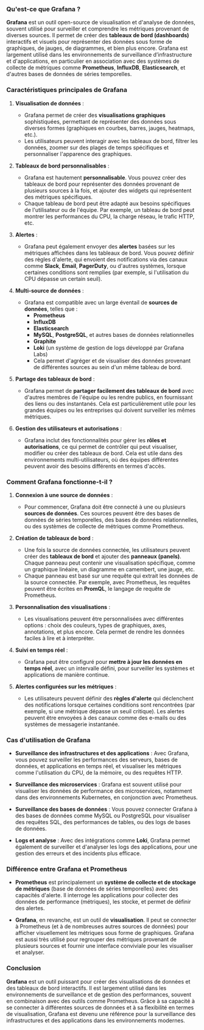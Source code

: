 ### Qu'est-ce que Grafana ?

**Grafana** est un outil open-source de visualisation et d'analyse de données, souvent utilisé pour surveiller et comprendre les métriques provenant de diverses sources. Il permet de créer des **tableaux de bord (dashboards)** interactifs et visuels pour représenter des données sous forme de graphiques, de jauges, de diagrammes, et bien plus encore. Grafana est largement utilisé dans les environnements de surveillance d’infrastructure et d'applications, en particulier en association avec des systèmes de collecte de métriques comme **Prometheus**, **InfluxDB**, **Elasticsearch**, et d'autres bases de données de séries temporelles.

### Caractéristiques principales de Grafana

1. **Visualisation de données** :
   - Grafana permet de créer des **visualisations graphiques** sophistiquées, permettant de représenter des données sous diverses formes (graphiques en courbes, barres, jauges, heatmaps, etc.).
   - Les utilisateurs peuvent interagir avec les tableaux de bord, filtrer les données, zoomer sur des plages de temps spécifiques et personnaliser l'apparence des graphiques.

2. **Tableaux de bord personnalisables** :
   - Grafana est hautement **personnalisable**. Vous pouvez créer des tableaux de bord pour représenter des données provenant de plusieurs sources à la fois, et ajouter des widgets qui représentent des métriques spécifiques.
   - Chaque tableau de bord peut être adapté aux besoins spécifiques de l'utilisateur ou de l'équipe. Par exemple, un tableau de bord peut montrer les performances du CPU, la charge réseau, le trafic HTTP, etc.

3. **Alertes** :
   - Grafana peut également envoyer des **alertes** basées sur les métriques affichées dans les tableaux de bord. Vous pouvez définir des règles d'alerte, qui envoient des notifications via des canaux comme **Slack**, **Email**, **PagerDuty**, ou d'autres systèmes, lorsque certaines conditions sont remplies (par exemple, si l'utilisation du CPU dépasse un certain seuil).
   
4. **Multi-source de données** :
   - Grafana est compatible avec un large éventail de **sources de données**, telles que :
     - **Prometheus**
     - **InfluxDB**
     - **Elasticsearch**
     - **MySQL**, **PostgreSQL**, et autres bases de données relationnelles
     - **Graphite**
     - **Loki** (un système de gestion de logs développé par Grafana Labs)
     - Cela permet d'agréger et de visualiser des données provenant de différentes sources au sein d'un même tableau de bord.

5. **Partage des tableaux de bord** :
   - Grafana permet de **partager facilement des tableaux de bord** avec d'autres membres de l'équipe ou les rendre publics, en fournissant des liens ou des instantanés. Cela est particulièrement utile pour les grandes équipes ou les entreprises qui doivent surveiller les mêmes métriques.

6. **Gestion des utilisateurs et autorisations** :
   - Grafana inclut des fonctionnalités pour gérer les **rôles et autorisations**, ce qui permet de contrôler qui peut visualiser, modifier ou créer des tableaux de bord. Cela est utile dans des environnements multi-utilisateurs, où des équipes différentes peuvent avoir des besoins différents en termes d'accès.

### Comment Grafana fonctionne-t-il ?

1. **Connexion à une source de données** :
   - Pour commencer, Grafana doit être connecté à une ou plusieurs **sources de données**. Ces sources peuvent être des bases de données de séries temporelles, des bases de données relationnelles, ou des systèmes de collecte de métriques comme Prometheus.
   
2. **Création de tableaux de bord** :
   - Une fois la source de données connectée, les utilisateurs peuvent créer des **tableaux de bord** et ajouter des **panneaux (panels)**. Chaque panneau peut contenir une visualisation spécifique, comme un graphique linéaire, un diagramme en camembert, une jauge, etc.
   - Chaque panneau est basé sur une requête qui extrait les données de la source connectée. Par exemple, avec Prometheus, les requêtes peuvent être écrites en **PromQL**, le langage de requête de Prometheus.

3. **Personnalisation des visualisations** :
   - Les visualisations peuvent être personnalisées avec différentes options : choix des couleurs, types de graphiques, axes, annotations, et plus encore. Cela permet de rendre les données faciles à lire et à interpréter.

4. **Suivi en temps réel** :
   - Grafana peut être configuré pour **mettre à jour les données en temps réel**, avec un intervalle défini, pour surveiller les systèmes et applications de manière continue.

5. **Alertes configurées sur les métriques** :
   - Les utilisateurs peuvent définir des **règles d'alerte** qui déclenchent des notifications lorsque certaines conditions sont rencontrées (par exemple, si une métrique dépasse un seuil critique). Les alertes peuvent être envoyées à des canaux comme des e-mails ou des systèmes de messagerie instantanée.

### Cas d'utilisation de Grafana

- **Surveillance des infrastructures et des applications** : Avec Grafana, vous pouvez surveiller les performances des serveurs, bases de données, et applications en temps réel, et visualiser les métriques comme l'utilisation du CPU, de la mémoire, ou des requêtes HTTP.
  
- **Surveillance des microservices** : Grafana est souvent utilisé pour visualiser les données de performance des microservices, notamment dans des environnements Kubernetes, en conjonction avec Prometheus.

- **Surveillance des bases de données** : Vous pouvez connecter Grafana à des bases de données comme MySQL ou PostgreSQL pour visualiser des requêtes SQL, des performances de tables, ou des logs de bases de données.

- **Logs et analyse** : Avec des intégrations comme **Loki**, Grafana permet également de surveiller et d'analyser les logs des applications, pour une gestion des erreurs et des incidents plus efficace.

### Différence entre Grafana et Prometheus

- **Prometheus** est principalement un **système de collecte et de stockage de métriques** (base de données de séries temporelles) avec des capacités d'alerte. Il interroge les applications pour collecter des données de performance (métriques), les stocke, et permet de définir des alertes.
  
- **Grafana**, en revanche, est un outil de **visualisation**. Il peut se connecter à Prometheus (et à de nombreuses autres sources de données) pour afficher visuellement les métriques sous forme de graphiques. Grafana est aussi très utilisé pour regrouper des métriques provenant de plusieurs sources et fournir une interface conviviale pour les visualiser et analyser.

### Conclusion

**Grafana** est un outil puissant pour créer des visualisations de données et des tableaux de bord interactifs. Il est largement utilisé dans les environnements de surveillance et de gestion des performances, souvent en combinaison avec des outils comme Prometheus. Grâce à sa capacité à se connecter à différentes sources de données et à sa flexibilité en termes de visualisation, Grafana est devenu une référence pour la surveillance des infrastructures et des applications dans les environnements modernes.